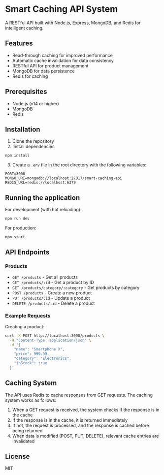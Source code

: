 # Smart Caching API System

A RESTful API built with Node.js, Express, MongoDB, and Redis for intelligent caching.

## Features

- Read-through caching for improved performance
- Automatic cache invalidation for data consistency
- RESTful API for product management
- MongoDB for data persistence
- Redis for caching

## Prerequisites

- Node.js (v14 or higher)
- MongoDB
- Redis

## Installation

1. Clone the repository
2. Install dependencies

```bash
npm install
```

3. Create a `.env` file in the root directory with the following variables:

```
PORT=3000
MONGO_URI=mongodb://localhost:27017/smart-caching-api
REDIS_URL=redis://localhost:6379
```

## Running the application

For development (with hot reloading):

```bash
npm run dev
```

For production:

```bash
npm start
```

## API Endpoints

### Products

- `GET /products` - Get all products
- `GET /products/:id` - Get a product by ID
- `GET /products/category/:category` - Get products by category
- `POST /products` - Create a new product
- `PUT /products/:id` - Update a product
- `DELETE /products/:id` - Delete a product

### Example Requests

Creating a product:

```bash
curl -X POST http://localhost:3000/products \
  -H "Content-Type: application/json" \
  -d '{
    "name": "Smartphone X",
    "price": 999.99,
    "category": "Electronics",
    "inStock": true
  }'
```

## Caching System

The API uses Redis to cache responses from GET requests. The caching system works as follows:

1. When a GET request is received, the system checks if the response is in the cache
2. If the response is in the cache, it is returned immediately
3. If not, the request is processed, and the response is cached before being returned
4. When data is modified (POST, PUT, DELETE), relevant cache entries are invalidated

## License

MIT